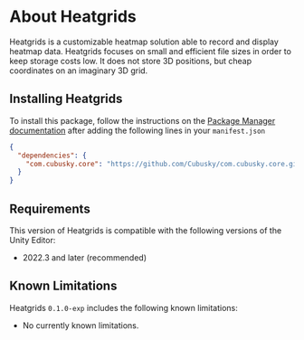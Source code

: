 # About Heatgrids
Heatgrids is a customizable heatmap solution able to record and display heatmap data. Heatgrids focuses on small and efficient file sizes in order to keep storage costs low. It does not store 3D positions, but cheap coordinates on an imaginary 3D grid.

## Installing Heatgrids
To install this package, follow the instructions on the [Package Manager documentation](https://docs.unity3d.com/Manual/upm-ui-giturl.html) after adding the following lines in your `manifest.json`
```json
{
  "dependencies": {
    "com.cubusky.core": "https://github.com/Cubusky/com.cubusky.core.git"
  }
}
```

## Requirements
This version of Heatgrids is compatible with the following versions of the Unity Editor:
- 2022.3 and later (recommended)

## Known Limitations
Heatgrids `0.1.0-exp` includes the following known limitations:
- No currently known limitations.